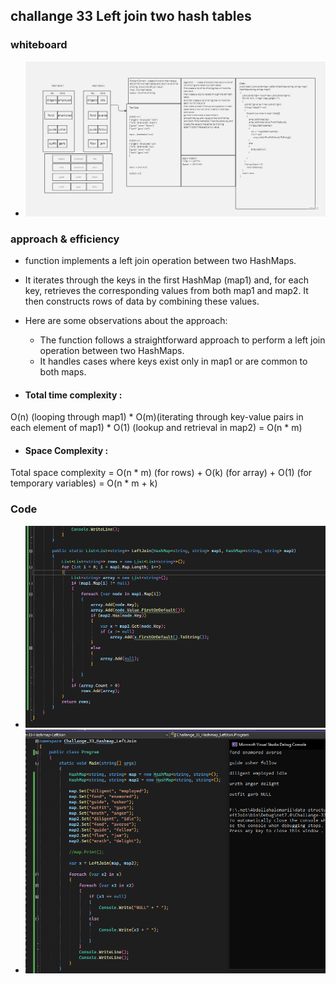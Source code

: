 ## challange 33  Left join two hash tables 

### whiteboard 

- ![White board](./WB.jpg)

### approach & efficiency

-  function implements a left join operation between two HashMaps.
-  It iterates through the keys in the first HashMap (map1) and, for each key, retrieves the corresponding values from both map1 and map2. It then constructs rows of data by combining these values.
-  Here are some observations about the approach:
    - The function follows a straightforward approach to perform a left join operation between two HashMaps.
    - It handles cases where keys exist only in map1 or are common to both maps.

- #### Total time complexity :
O(n) (looping through map1) * O(m)(iterating through key-value pairs in each element of map1) * O(1) (lookup and retrieval in map2) = O(n * m)

- #### Space Complexity : 
Total space complexity = O(n * m) (for rows) + O(k) (for array) + O(1) (for temporary variables) = O(n * m + k)

### Code 

- ![](cod1.png)
- ![](code2.png)